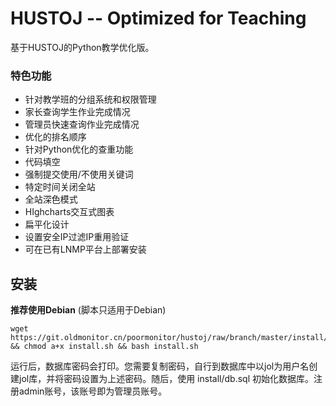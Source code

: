 # HUSTOJ -- Optimized for Teaching

基于HUSTOJ的Python教学优化版。

### 特色功能

- 针对教学班的分组系统和权限管理
- 家长查询学生作业完成情况
- 管理员快速查询作业完成情况
- 优化的排名顺序
- 针对Python优化的查重功能
- 代码填空
- 强制提交使用/不使用关键词
- 特定时间关闭全站
- 全站深色模式
- HIghcharts交互式图表
- 扁平化设计
- 设置安全IP过滤IP重用验证
- 可在已有LNMP平台上部署安装

## 安装

**推荐使用Debian** (脚本只适用于Debian)

```shell
wget https://git.oldmonitor.cn/poormonitor/hustoj/raw/branch/master/install/install.sh && chmod a+x install.sh && bash install.sh
```

运行后，数据库密码会打印。您需要复制密码，自行到数据库中以jol为用户名创建jol库，并将密码设置为上述密码。随后，使用 install/db.sql 初始化数据库。注册admin账号，该账号即为管理员账号。